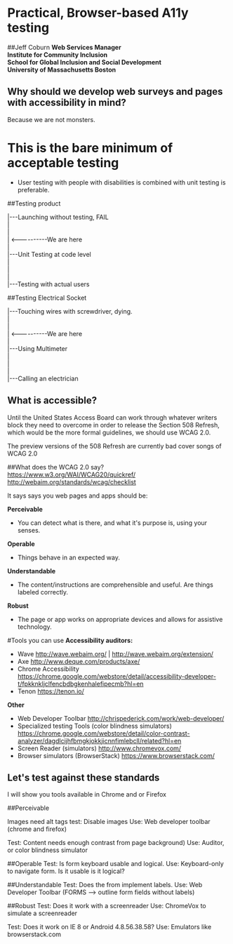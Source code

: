 # Practical, Browser-based A11y testing

##Jeff Coburn
**Web Services Manager  
Institute for Community Inclusion  
School for Global Inclusion and Social Development  
University of Massachusetts Boston**

## Why should we develop web surveys and pages with accessibility in mind?

Because we are not monsters.

# This is the bare minimum of acceptable testing

- User testing with people with disabilities is combined with unit testing is preferable.


##Testing product

|---Launching without testing, FAIL  
|  
|  
| <----------We are here  
|  
|---Unit Testing at code level  
|  
|  
|  
|---Testing with actual users  


##Testing Electrical Socket

|---Touching wires with screwdriver, dying.  
|  
|  
| <----------We are here  
|  
|---Using Multimeter  
|  
|  
|  
|---Calling an electrician  




## What is accessible?

Until the United States Access Board can work through whatever writers block they need to overcome in order to release the Section 508  Refresh, which would be the more formal guidelines, we should use WCAG 2.0.

The preview versions of the 508 Refresh are currently bad cover songs of WCAG 2.0

##What does the WCAG 2.0 say?
https://www.w3.org/WAI/WCAG20/quickref/
http://webaim.org/standards/wcag/checklist

It says says you web pages and apps should be:

**Perceivable**
- You can detect what is there, and what it's purpose is, using your senses.

**Operable**
- Things behave in an expected way.

**Understandable**
- The content/instructions are comprehensible and useful. Are things labeled correctly.

**Robust**
- The page or app works on appropriate devices and allows for assistive technology.

#Tools you can use
 **Accessibility auditors:**
 - Wave http://wave.webaim.org/ | http://wave.webaim.org/extension/
 - Axe http://www.deque.com/products/axe/
 - Chrome Accessibility https://chrome.google.com/webstore/detail/accessibility-developer-t/fpkknkljclfencbdbgkenhalefipecmb?hl=en
 - Tenon https://tenon.io/

**Other**
 - Web Developer Toolbar http://chrispederick.com/work/web-developer/
 - Specialized testing Tools (color blindness simulators) https://chrome.google.com/webstore/detail/color-contrast-analyzer/dagdlcijhfbmgkjokkjicnnfimlebcll/related?hl=en
 - Screen Reader (simulators) http://www.chromevox.com/
 - Browser simulators (BrowserStack) https://www.browserstack.com/




## Let's test against these standards

I will show you tools available in Chrome and or Firefox


##Perceivable

Images need alt tags
test: Disable images
Use: Web developer toolbar (chrome and firefox)


Test: Content needs enough contrast from page background)
Use: Auditor, or color blindness simulator


##Operable
Test: Is form keyboard usable and logical.
Use: Keyboard-only to navigate form. Is it usable is it logical?


##Understandable
Test: Does the from implement labels.
Use: Web Developer Toolbar (FORMS --> outline form fields without labels)

##Robust
Test: Does it work with a screenreader
Use: ChromeVox to simulate a screenreader

Test: Does it work on IE 8 or Android 4.8.56.38.58?
Use: Emulators like browserstack.com
